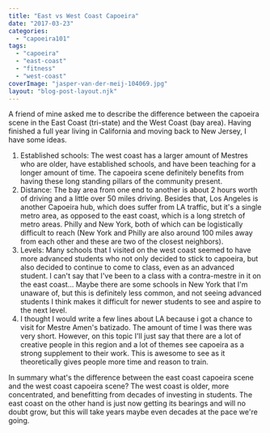 ```yaml
---
title: "East vs West Coast Capoeira"
date: "2017-03-23"
categories: 
  - "capoeira101"
tags: 
  - "capoeira"
  - "east-coast"
  - "fitness"
  - "west-coast"
coverImage: "jasper-van-der-meij-104069.jpg"
layout: "blog-post-layout.njk"
---
```


A friend of mine asked me to describe the difference between the capoeira scene in the East Coast (tri-state) and the West Coast (bay area). Having finished a full year living in California and moving back to New Jersey, I have some ideas.

1. Established schools: The west coast has a larger amount of Mestres who are older, have established schools, and have been teaching for a longer amount of time. The capoeira scene definitely benefits from having these long standing pillars of the community present.
2. Distance: The bay area from one end to another is about 2 hours worth of driving and a little over 50 miles driving. Besides that, Los Angeles is another Capoeira hub, which does suffer from LA traffic, but it's a single metro area, as opposed to the east coast, which is a long stretch of metro areas. Philly and New York, both of which can be logistically difficult to reach (New York and Philly are also around 100 miles away from each other and these are two of the closest neighbors).
3. Levels: Many schools that I visited on the west coast seemed to have more advanced students who not only decided to stick to capoeira, but also decided to continue to come to class, even as an advanced student. I can't say that I've been to a class with a contra-mestre in it on the east coast... Maybe there are some schools in New York that I'm unaware of, but this is definitely less common, and not seeing advanced students I think makes it difficult for newer students to see and aspire to the next level.
4. I thought I would write a few lines about LA because i got a chance to visit for Mestre Amen's batizado. The amount of time I was there was very short. However, on this topic I'll just say that there are a lot of creative people in this region and a lot of themes see capoeira as a strong supplement to their work. This is awesome to see as it theoretically gives people more time and reason to train.

In summary what's the difference between the east coast capoeira scene and the west coast capoeira scene? The west coast is older, more concentrated, and benefitting from decades of investing in students. The east coast on the other hand is just now getting its bearings and will no doubt grow, but this will take years maybe even decades at the pace we're going.